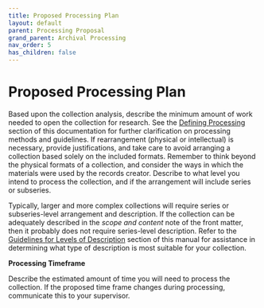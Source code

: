```yaml
---
title: Proposed Processing Plan
layout: default
parent: Processing Proposal
grand_parent: Archival Processing
nav_order: 5
has_children: false
---
```

# Proposed Processing Plan
Based upon the collection analysis, describe the minimum amount of work needed to open the collection for research. See the [Defining Processing](https://nypl.github.io/pres-docs/archivalProcessing/Archival_Processing_at_NYPL.html) section of this documentation for further clarification on processing methods and guidelines. If rearrangement (physical or intellectual) is necessary, provide justifications, and take care to avoid arranging a collection based solely on the included formats. Remember to think beyond the physical formats of a collection, and consider the ways in which the materials were used by the records creator. Describe to what level you intend to process the collection, and if the arrangement will include series or subseries. 

Typically, larger and more complex collections will require series or subseries-level arrangement and description. If the collection can be adequately described in the _scope and content_ note of the front matter, then it probably does not require series-level description. Refer to the [Guidelines for Levels of Description]() section of this manual for assistance in determining what type of description is most suitable for your collection.

**Processing Timeframe**

Describe the estimated amount of time you will need to process the collection. If the proposed time frame changes during processing, communicate this to your supervisor. 